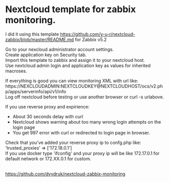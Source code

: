 # Nextcloud template for zabbix monitoring.
I did it using this template https://github.com/y-u-r/nextcloud-zabbix/blob/master/README.md for Zabbix v5.2

Go to your nexcloud administrator account settings.<br>
Create application key on Security tab.<br>
Import this template to zabbix and assign it to your nextcloud host.<br>
Use nextcloud admin login and application key as values for inherited macroses.<br>

If everything is good you can view monitoring XML with url like:<br>
https://NEXCLOUDADMIN:NEXTCLOUDKEY@NEXTCLOUDHOST/ocs/v2.php/apps/serverinfo/api/v1/info<br>
Log off nextcloud before testing or use another browser or curl -s urlabove.<br>

If you use reverse proxy and expirience:<br>
  - About 30 seconds delay with curl<br>
  - Nextcloud shows warning about too many wrong login attempts on the login page<br>
  - You get 997 error with curl or redirected to login page in browser.<br>
  
Check that you've added your reverse proxy ip to confg.php like:<br>
'trusted_proxies' => ['172.18.0.1']<br>
If you use docker type 'ifconfig' and your proxy ip will be like 172.17.0.1 for default network or 172.XX.0.1 for custom.

<br>https://github.com/dvydruk/nextcloud-zabbix-monitoring
